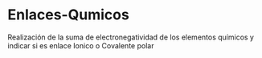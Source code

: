 # Enlaces-Qumicos
Realización de la suma de electronegatividad de los elementos químicos y indicar si es enlace Ionico o Covalente polar 
